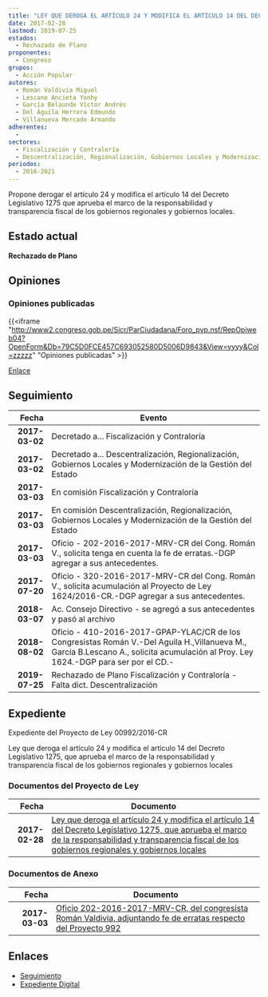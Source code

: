 ```yaml
---
title: "LEY QUE DEROGA EL ARTÍCULO 24 Y MODIFICA EL ARTÍCULO 14 DEL DECRETO LEGISLATIVO 1275 QUE APRUEBA EL MARCO DE LA RESPONSABILIDAD Y TRANSPARENCIA FISCAL DE LOS GOBIERNOS REGIONALES Y GOBIERNOS LOCALES"
date: 2017-02-28
lastmod: 2019-07-25
estados: 
  - Rechazado de Plano
proponentes: 
  - Congreso
grupos: 
  - Acción Popular
autores: 
  - Román Valdivia Miguel
  - Lescano Ancieta Yonhy
  - García Belaunde Víctor Andrés
  - Del Águila Herrera Edmundo
  - Villanueva Mercado Armando
adherentes: 
  - 
sectores: 
  - Fiscalización y Contraloría
  - Descentralización, Regionalización, Gobiernos Locales y Modernización de la Gestión del Estado
periodos: 
  - 2016-2021
---
```


Propone derogar el artículo 24 y modifica el artículo 14 del Decreto Legislativo 1275 que aprueba el marco de la responsabilidad y transparencia fiscal de los gobiernos regionales y gobiernos locales.


## Estado actual

**Rechazado de Plano**

## Opiniones

### Opiniones publicadas

{{<iframe "http://www2.congreso.gob.pe/Sicr/ParCiudadana/Foro_pvp.nsf/RepOpiweb04?OpenForm&Db=79C5D0FCE457C693052580D5006D9843&View=yyyy&Col=zzzzz" "Opiniones publicadas" >}}

[Enlace](http://www2.congreso.gob.pe/Sicr/ParCiudadana/Foro_pvp.nsf/RepOpiweb04?OpenForm&Db=79C5D0FCE457C693052580D5006D9843&View=yyyy&Col=zzzzz)

## Seguimiento

| Fecha | Evento |
|------:|--------|
| **2017-03-02** | Decretado a... Fiscalización y Contraloría|
| **2017-03-02** | Decretado a... Descentralización, Regionalización, Gobiernos Locales y Modernización de la Gestión del Estado|
| **2017-03-03** | En comisión Fiscalización y Contraloría|
| **2017-03-03** | En comisión Descentralización, Regionalización, Gobiernos Locales y Modernización de la Gestión del Estado|
| **2017-03-03** | Oficio - 202-2016-2017-MRV-CR del Cong. Román V., solicita tenga en cuenta la fe de erratas.-DGP agregar a sus antecedentes.|
| **2017-07-20** | Oficio - 320-2016-2017-MRV-CR del Cong. Román V., solicita acumulación al Proyecto de Ley 1624/2016-CR.-DGP agregar a sus antecedentes.|
| **2018-03-07** | Ac. Consejo Directivo - se agregó a sus antecedentes y pasó al archivo|
| **2018-08-02** | Oficio - 410-2016-2017-GPAP-YLAC/CR de los Congresistas Román V.-Del Aguila H.,Villanueva M., García B.Lescano A., solicita acumulación al Proy. Ley 1624.-DGP para ser por el CD.-|
| **2019-07-25** | Rechazado de Plano Fiscalización y Contraloría - Falta dict. Descentralización|


## Expediente

Expediente del Proyecto de Ley 00992/2016-CR

Ley que deroga el artículo 24 y modifica el artículo 14 del Decreto Legislativo 1275, que aprueba el marco de la responsabilidad y transparencia fiscal de los gobiernos regionales y gobiernos locales


### Documentos del Proyecto de Ley

| Fecha | Documento |
|------:|--------|
| **2017-02-28** | [Ley que deroga el artículo 24 y modifica el artículo 14 del Decreto Legislativo 1275, que aprueba el marco de la responsabilidad y transparencia fiscal de los gobiernos regionales y gobiernos locales](http://www.leyes.congreso.gob.pe/Documentos/2016_2021/Proyectos_de_Ley_y_de_Resoluciones_Legislativas/PL0099220170228.pdf) |

### Documentos de Anexo

| Fecha | Documento |
|------:|--------|
| **2017-03-03** | [Oficio 202-2016-2017-MRV-CR, del congresista Román Valdivia, adjuntando fe de erratas respecto del Proyecto 992](http://www.leyes.congreso.gob.pe/Documentos/2016_2021/Oficios/Congresistas/OFICIO-202-2016-2017-MRV-CR.pdf) |

## Enlaces 

- [Seguimiento](http://www2.congreso.gob.pe/Sicr/TraDocEstProc/CLProLey2016.nsf/f7fff46988ca05b1052578e100829cc7/f5b2df4d2df8b720052580d500717d45?OpenDocument)
- [Expediente Digital](http://www2.congreso.gob.pehttp://www2.congreso.gob.pe/Sicr/TraDocEstProc/CLProLey2016.nsf/f7fff46988ca05b1052578e100829cc7/f5b2df4d2df8b720052580d500717d45?OpenDocument&Click=05257FB7005EB655.eb71d0cf91d8294e05256cdf006b5706/$Body/0.1C6C)
